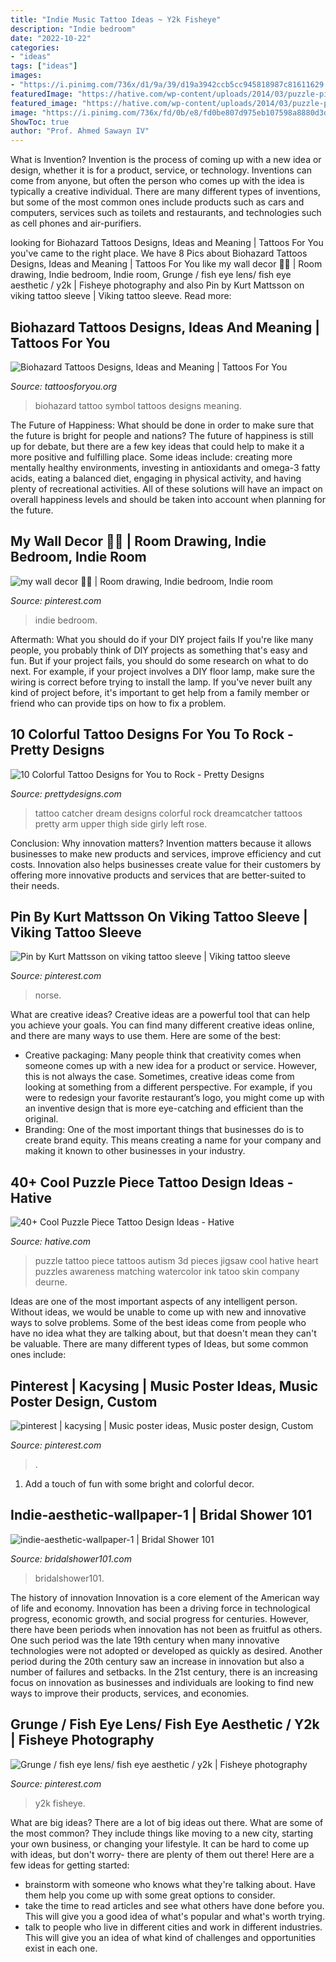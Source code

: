 ```yaml
---
title: "Indie Music Tattoo Ideas ~ Y2k Fisheye"
description: "Indie bedroom"
date: "2022-10-22"
categories:
- "ideas"
tags: ["ideas"]
images:
- "https://i.pinimg.com/736x/d1/9a/39/d19a3942ccb5cc945818987c81611629.jpg"
featuredImage: "https://hative.com/wp-content/uploads/2014/03/puzzle-piece-tattoos/21-3d-puzzle-piece-tattoo.jpg"
featured_image: "https://hative.com/wp-content/uploads/2014/03/puzzle-piece-tattoos/21-3d-puzzle-piece-tattoo.jpg"
image: "https://i.pinimg.com/736x/fd/0b/e8/fd0be807d975eb107598a8880d3da00f--tattoo-ideas.jpg"
ShowToc: true
author: "Prof. Ahmed Sawayn IV"
---
```



What is Invention?
Invention is the process of coming up with a new idea or design, whether it is for a product, service, or technology. Inventions can come from anyone, but often the person who comes up with the idea is typically a creative individual. There are many different types of inventions, but some of the most common ones include products such as cars and computers, services such as toilets and restaurants, and technologies such as cell phones and air-purifiers.

	

		
looking for Biohazard Tattoos Designs, Ideas and Meaning | Tattoos For You you've came to the right place. We have 8 Pics about Biohazard Tattoos Designs, Ideas and Meaning | Tattoos For You like my wall decor 🕺🏾 | Room drawing, Indie bedroom, Indie room, Grunge / fish eye lens/ fish eye aesthetic / y2k | Fisheye photography and also Pin by Kurt Mattsson on viking tattoo sleeve | Viking tattoo sleeve. Read more:
		
    
## Biohazard Tattoos Designs, Ideas And Meaning | Tattoos For You

<img loading=lazy src="https://www.tattoosforyou.org/wp-content/uploads/2016/03/Biohazard-Symbol-Tattoo.jpg" onerror="this.onerror=null;this.src='https://tse3.mm.bing.net/th?id=OIP.I_HTdZ0mt4MAx5XrJ-rRCgHaJ4&amp;pid=15.1';" alt="Biohazard Tattoos Designs, Ideas and Meaning | Tattoos For You">

_Source: tattoosforyou.org_

>biohazard tattoo symbol tattoos designs meaning. 

	

The Future of Happiness: What should be done in order to make sure that the future is bright for people and nations?
The future of happiness is still up for debate, but there are a few key ideas that could help to make it a more positive and fulfilling place. Some ideas include: creating more mentally healthy environments, investing in antioxidants and omega-3 fatty acids, eating a balanced diet, engaging in physical activity, and having plenty of recreational activities. All of these solutions will have an impact on overall happiness levels and should be taken into account when planning for the future.

    
## My Wall Decor 🕺🏾 | Room Drawing, Indie Bedroom, Indie Room

<img loading=lazy src="https://i.pinimg.com/736x/89/48/a3/8948a306a1d53ed7ec6df1527bbea248.jpg" onerror="this.onerror=null;this.src='https://tse4.mm.bing.net/th?id=OIP.It6q1lK61PPLexLhZvGFhgHaQB&amp;pid=15.1';" alt="my wall decor 🕺🏾 | Room drawing, Indie bedroom, Indie room">

_Source: pinterest.com_

>indie bedroom. 

	

Aftermath: What you should do if your DIY project fails
If you're like many people, you probably think of DIY projects as something that's easy and fun. But if your project fails, you should do some research on what to do next. For example, if your project involves a DIY floor lamp, make sure the wiring is correct before trying to install the lamp. If you've never built any kind of project before, it's important to get help from a family member or friend who can provide tips on how to fix a problem.

    
## 10 Colorful Tattoo Designs For You To Rock - Pretty Designs

<img loading=lazy src="http://www.prettydesigns.com/wp-content/uploads/2014/11/Dream-Catcher-Tattoo.jpg" onerror="this.onerror=null;this.src='https://tse2.mm.bing.net/th?id=OIP.Y4BLYLyNt4yRkQDAieefDgHaJ6&amp;pid=15.1';" alt="10 Colorful Tattoo Designs for You to Rock - Pretty Designs">

_Source: prettydesigns.com_

>tattoo catcher dream designs colorful rock dreamcatcher tattoos pretty arm upper thigh side girly left rose. 

	

Conclusion: Why innovation matters?
Invention matters because it allows businesses to make new products and services, improve efficiency and cut costs. Innovation also helps businesses create value for their customers by offering more innovative products and services that are better-suited to their needs.

    
## Pin By Kurt Mattsson On Viking Tattoo Sleeve | Viking Tattoo Sleeve

<img loading=lazy src="https://i.pinimg.com/736x/fd/0b/e8/fd0be807d975eb107598a8880d3da00f--tattoo-ideas.jpg" onerror="this.onerror=null;this.src='https://tse4.mm.bing.net/th?id=OIP.LiXR2QFxBsRiZ9ROOqBc7wHaJ3&amp;pid=15.1';" alt="Pin by Kurt Mattsson on viking tattoo sleeve | Viking tattoo sleeve">

_Source: pinterest.com_

>norse. 

	

What are creative ideas?
Creative ideas are a powerful tool that can help you achieve your goals. You can find many different creative ideas online, and there are many ways to use them. Here are some of the best:  
- Creative packaging: Many people think that creativity comes when someone comes up with a new idea for a product or service. However, this is not always the case. Sometimes, creative ideas come from looking at something from a different perspective. For example, if you were to redesign your favorite restaurant’s logo, you might come up with an inventive design that is more eye-catching and efficient than the original. 
- Branding: One of the most important things that businesses do is to create brand equity. This means creating a name for your company and making it known to other businesses in your industry.

    
## 40+ Cool Puzzle Piece Tattoo Design Ideas - Hative

<img loading=lazy src="https://hative.com/wp-content/uploads/2014/03/puzzle-piece-tattoos/21-3d-puzzle-piece-tattoo.jpg" onerror="this.onerror=null;this.src='https://tse1.mm.bing.net/th?id=OIP.DBHLIpauXfTdN0kKkth9IgHaJ4&amp;pid=15.1';" alt="40+ Cool Puzzle Piece Tattoo Design Ideas - Hative">

_Source: hative.com_

>puzzle tattoo piece tattoos autism 3d pieces jigsaw cool hative heart puzzles awareness matching watercolor ink tatoo skin company deurne. 

	

Ideas are one of the most important aspects of any intelligent person. Without ideas, we would be unable to come up with new and innovative ways to solve problems. Some of the best ideas come from people who have no idea what they are talking about, but that doesn't mean they can't be valuable. There are many different types of Ideas, but some common ones include:

    
## Pinterest | Kacysing | Music Poster Ideas, Music Poster Design, Custom

<img loading=lazy src="https://i.pinimg.com/736x/37/fc/e1/37fce1427b5557c6ab93c98c4ec5d82f.jpg" onerror="this.onerror=null;this.src='https://tse3.mm.bing.net/th?id=OIP.2tzc5SyBwp_02XiPZZPVZQHaKe&amp;pid=15.1';" alt="pinterest | kacysing | Music poster ideas, Music poster design, Custom">

_Source: pinterest.com_

>. 

	

1. Add a touch of fun with some bright and colorful decor.

    
## Indie-aesthetic-wallpaper-1 | Bridal Shower 101

<img loading=lazy src="https://bridalshower101.com/wp-content/uploads/2021/04/indie-aesthetic-wallpaper-1-576x1024.png" onerror="this.onerror=null;this.src='https://tse3.mm.bing.net/th?id=OIP.88FiiiogTF8M-6lfEgQj4AHaNK&amp;pid=15.1';" alt="indie-aesthetic-wallpaper-1 | Bridal Shower 101">

_Source: bridalshower101.com_

>bridalshower101. 

	

The history of innovation
Innovation is a core element of the American way of life and economy. Innovation has been a driving force in technological progress, economic growth, and social progress for centuries. However, there have been periods when innovation has not been as fruitful as others. One such period was the late 19th century when many innovative technologies were not adopted or developed as quickly as desired. Another period during the 20th century saw an increase in innovation but also a number of failures and setbacks. In the 21st century, there is an increasing focus on innovation as businesses and individuals are looking to find new ways to improve their products, services, and economies.

    
## Grunge / Fish Eye Lens/ Fish Eye Aesthetic / Y2k | Fisheye Photography

<img loading=lazy src="https://i.pinimg.com/736x/d1/9a/39/d19a3942ccb5cc945818987c81611629.jpg" onerror="this.onerror=null;this.src='https://tse2.mm.bing.net/th?id=OIP.4gXdSIMkfeTtx8KJ7UNenAHaJP&amp;pid=15.1';" alt="Grunge / fish eye lens/ fish eye aesthetic / y2k | Fisheye photography">

_Source: pinterest.com_

>y2k fisheye. 

	

What are big ideas?
There are a lot of big ideas out there. What are some of the most common? They include things like moving to a new city, starting your own business, or changing your lifestyle. It can be hard to come up with ideas, but don't worry- there are plenty of them out there! Here are a few ideas for getting started: 
- brainstorm with someone who knows what they're talking about. Have them help you come up with some great options to consider. 
- take the time to read articles and see what others have done before you. This will give you a good idea of what's popular and what's worth trying. 
- talk to people who live in different cities and work in different industries. This will give you an idea of what kind of challenges and opportunities exist in each one.


